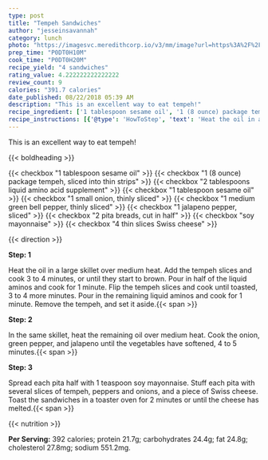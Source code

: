 ```yaml
---
type: post
title: "Tempeh Sandwiches"
author: "jesseinsavannah"
category: lunch
photo: "https://imagesvc.meredithcorp.io/v3/mm/image?url=https%3A%2F%2Fimages.media-allrecipes.com%2Fuserphotos%2F863273.jpg"
prep_time: "P0DT0H10M"
cook_time: "P0DT0H20M"
recipe_yield: "4 sandwiches"
rating_value: 4.222222222222222
review_count: 9
calories: "391.7 calories"
date_published: 08/22/2018 05:39 AM
description: "This is an excellent way to eat tempeh!"
recipe_ingredient: ['1 tablespoon sesame oil', '1 (8 ounce) package tempeh, sliced into thin strips', '2 tablespoons liquid amino acid supplement', '1 tablespoon sesame oil', '1 small onion, thinly sliced', '1 medium green bell pepper, thinly sliced', '1 jalapeno pepper, sliced', '2 pita breads, cut in half', 'soy mayonnaise', '4 thin slices  Swiss cheese']
recipe_instructions: [{'@type': 'HowToStep', 'text': 'Heat the oil in a large skillet over medium heat.  Add the tempeh slices and cook 3 to 4 minutes, or until they start to brown.  Pour in half of the liquid aminos and cook for 1 minute.  Flip the tempeh slices and cook until toasted, 3 to 4 more minutes. Pour in the remaining liquid aminos and cook for 1 minute.  Remove the tempeh, and set it aside.\n'}, {'@type': 'HowToStep', 'text': 'In the same skillet, heat the remaining oil over medium heat.  Cook the onion, green pepper, and jalapeno until the vegetables have softened, 4 to 5 minutes.\n'}, {'@type': 'HowToStep', 'text': 'Spread each pita half with 1 teaspoon soy mayonnaise.  Stuff each pita with several slices of tempeh, peppers and onions, and a piece of Swiss cheese.  Toast the sandwiches in a toaster oven for 2 minutes or until the cheese has melted.\n'}]
---
```


This is an excellent way to eat tempeh! 

{{< boldheading >}}

{{< checkbox "1 tablespoon sesame oil" >}}
{{< checkbox "1 (8 ounce) package tempeh, sliced into thin strips" >}}
{{< checkbox "2 tablespoons liquid amino acid supplement" >}}
{{< checkbox "1 tablespoon sesame oil" >}}
{{< checkbox "1 small onion, thinly sliced" >}}
{{< checkbox "1 medium green bell pepper, thinly sliced" >}}
{{< checkbox "1  jalapeno pepper, sliced" >}}
{{< checkbox "2  pita breads, cut in half" >}}
{{< checkbox "soy mayonnaise" >}}
{{< checkbox "4 thin slices  Swiss cheese" >}}


{{< direction >}}

**Step: 1**

Heat the oil in a large skillet over medium heat.  Add the tempeh slices and cook 3 to 4 minutes, or until they start to brown.  Pour in half of the liquid aminos and cook for 1 minute.  Flip the tempeh slices and cook until toasted, 3 to 4 more minutes. Pour in the remaining liquid aminos and cook for 1 minute.  Remove the tempeh, and set it aside.{{< span >}}

**Step: 2**

In the same skillet, heat the remaining oil over medium heat.  Cook the onion, green pepper, and jalapeno until the vegetables have softened, 4 to 5 minutes.{{< span >}}

**Step: 3**

Spread each pita half with 1 teaspoon soy mayonnaise.  Stuff each pita with several slices of tempeh, peppers and onions, and a piece of Swiss cheese.  Toast the sandwiches in a toaster oven for 2 minutes or until the cheese has melted.{{< span >}}

{{< nutrition >}}

**Per Serving:** 392 calories; protein 21.7g; carbohydrates 24.4g; fat 24.8g; cholesterol 27.8mg; sodium 551.2mg.